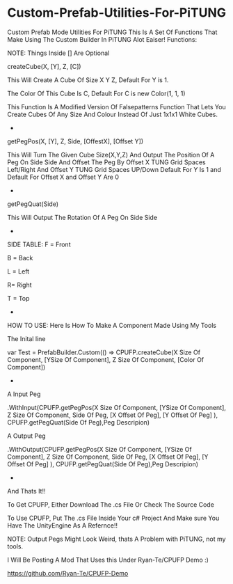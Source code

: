 # Custom-Prefab-Utilities-For-PiTUNG
Custom Prefab Mode Utilities For PiTUNG
This Is A Set Of Functions That Make Using The Custom Builder In PiTUNG Alot Eaiser!
Functions:

NOTE: Things Inside [] Are Optional


createCube(X, [Y], Z, [C])

  This Will Create A Cube Of Size X Y Z, Default For Y is 1.
  
  The Color Of This Cube Is C, Default For C is new Color(1, 1, 1)
  
  This Function Is A Modified Version Of Falsepatterns Function That Lets You Create Cubes Of Any Size And Colour Instead Of Just 1x1x1 White Cubes.
  
  -
  
getPegPos(X, [Y], Z, Side, [OffestX], [Offset Y])

  This Will Turn The Given Cube Size(X,Y,Z) 
  And Output The Position Of A Peg On Side Side And Offset The Peg By Offset X TUNG Grid Spaces Left/Right And Offset Y TUNG Grid Spaces UP/Down
  Default For Y Is 1 and Default For Offset X and Offset Y Are 0
  
  -
  
getPegQuat(Side)

  This Will Output The Rotation Of A Peg On Side Side
  
  -
  
SIDE TABLE:
  F = Front
  
  B = Back
  
  L = Left
  
  R= Right
  
  T = Top
  
  -

HOW TO USE:
Here Is How To Make A Component Made Using My Tools

The Inital line

  var Test = PrefabBuilder.Custom(() => CPUFP.createCube(X Size Of Component, [YSize Of Component], Z Size Of Component, [Color Of Component])
  
  -
  
A Input Peg

  .WithInput(CPUFP.getPegPos(X Size Of Component, [YSize Of Component], Z Size Of Component, Side Of Peg, [X Offset Of Peg], [Y Offset Of Peg] ),  CPUFP.getPegQuat(Side Of Peg),Peg Descripion)

A Output Peg

  .WithOutput(CPUFP.getPegPos(X Size Of Component, [YSize Of Component], Z Size Of Component, Side Of Peg, [X Offset Of Peg], [Y Offset Of Peg] ),  CPUFP.getPegQuat(Side Of Peg),Peg Descripion)
  
  -
  
And Thats It!!

To Get CPUFP, Either Download The .cs File Or Check The Source Code

To Use CPUFP, Put The .cs File Inside Your c# Project And Make sure You Have The UnityEngine As A Refernce!!

NOTE: Output Pegs Might Look Weird, thats A Problem with PiTUNG, not my tools.

I Will Be Posting A Mod That Uses this Under Ryan-Te/CPUFP Demo :)

https://github.com/Ryan-Te/CPUFP-Demo





  
